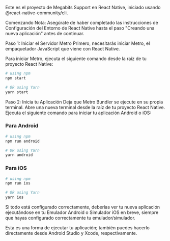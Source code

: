 Este es el proyecto de Megabits Support en React Native, iniciado usando @react-native-community/cli.

Comenzando
Nota: Asegúrate de haber completado las instrucciones de Configuración del Entorno de React Native hasta el paso "Creando una nueva aplicación" antes de continuar.

Paso 1: Iniciar el Servidor Metro
Primero, necesitarás iniciar Metro, el empaquetador JavaScript que viene con React Native.

Para iniciar Metro, ejecuta el siguiente comando desde la raíz de tu proyecto React Native:

```bash
# using npm
npm start

# OR using Yarn
yarn start
```

Paso 2: Inicia tu Aplicación
Deja que Metro Bundler se ejecute en su propia terminal. Abre una nueva terminal desde la raíz de tu proyecto React Native. Ejecuta el siguiente comando para iniciar tu aplicación Android o iOS:

### Para Android

```bash
# using npm
npm run android

# OR using Yarn
yarn android
```


### Para iOS

```bash
# using npm
npm run ios

# OR using Yarn
yarn ios
```

Si todo está configurado correctamente, deberías ver tu nueva aplicación ejecutándose en tu Emulador Android o Simulador iOS en breve, siempre que hayas configurado correctamente tu emulador/simulador.

Esta es una forma de ejecutar tu aplicación; también puedes hacerlo directamente desde Android Studio y Xcode, respectivamente.